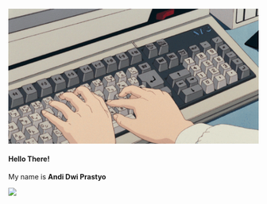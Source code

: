 <p align='center'>
  <img src='./Assets/keyboard.gif'>
  <h4>Hello There!</h4>
  <a>My name is <b>Andi Dwi Prastyo</b> </a>
</p>

![](https://github-readme-streak-stats.herokuapp.com/?user=andidprastyo&theme=radical&hide_border=false)<br/>
